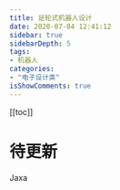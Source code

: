 ```yaml
---
title: 足轮式机器人设计
date: 2020-07-04 12:41:12
sidebar: true
sidebarDepth: 5
tags: 
- 机器人
categories:
- "电子设计类"
isShowComments: true
---
```


[[toc]]
# 待更新
Jaxa